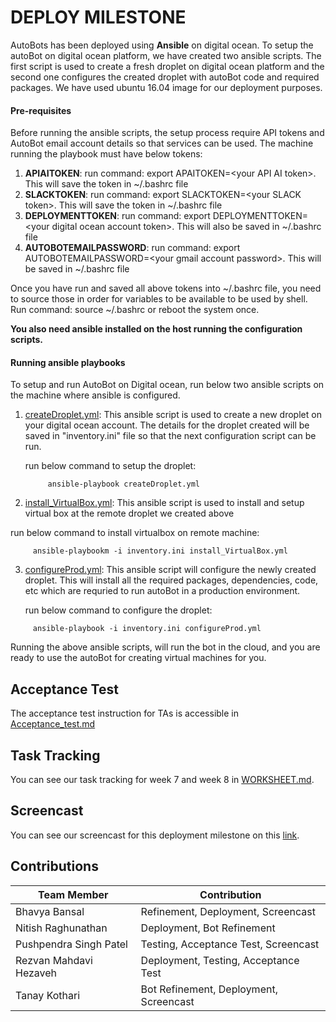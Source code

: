 # DEPLOY MILESTONE

AutoBots has been deployed using **Ansible** on digital ocean. To setup the autoBot on digital ocean platform, we have created two ansible
scripts. The first script is used to create a fresh droplet on digital ocean platform and the second one configures the created droplet
with autoBot code and required packages. We have used ubuntu 16.04 image for our deployment purposes.

#### Pre-requisites

Before running the ansible scripts, the setup process require API tokens and AutoBot email account details so that services can be used.
The machine running the playbook must have below tokens:

1. **APIAITOKEN**: run command: export APAITOKEN=&lt;your API AI token&gt;. This will save the token in ~/.bashrc file
2. **SLACKTOKEN**: run command: export SLACKTOKEN=&lt;your SLACK token&gt;. This will save the token in ~/.bashrc file
3. **DEPLOYMENTTOKEN**: run command: export DEPLOYMENTTOKEN=&lt;your digital ocean account token&gt;. This will also be saved in ~/.bashrc file
4. **AUTOBOTEMAILPASSWORD**: run command: export AUTOBOTEMAILPASSWORD=&lt;your gmail account password&gt;. This will be saved in ~/.bashrc file

Once you have run and saved all above tokens into ~/.bashrc file, you need to source those in order for variables to be available to be used by shell.
Run command: source ~/.bashrc or reboot the system once.

**You also need ansible installed on the host running the configuration scripts.**

#### Running ansible playbooks

To setup and run AutoBot on Digital ocean, run below two ansible scripts on the machine where ansible is configured.

1. [createDroplet.yml](https://github.ncsu.edu/bbansal/AutoBots/blob/master/deployment/createDroplet.yml): This ansible script is used to create a new droplet on your digital ocean account. The details for the droplet created
                            will be saved in "inventory.ini" file so that the next configuration script can be run.
                            
   run below command to setup the droplet:
   
   ```
        ansible-playbook createDroplet.yml
   ```     
   
 2. [install_VirtualBox.yml](https://github.ncsu.edu/bbansal/AutoBots/blob/master/deployment/install_VirtualBox.yml): This ansible script is used to install and setup virtual box at the remote droplet we created above
                            
   run below command to install virtualbox on remote machine:
   
   ```
        ansible-playbookm -i inventory.ini install_VirtualBox.yml
   ```   
   
 3. [configureProd.yml](https://github.ncsu.edu/bbansal/AutoBots/blob/master/deployment/configureProd.yml): This ansible script will configure the newly created droplet. This will install all the required packages,
                              dependencies, code, etc which are requried to run autoBot in a production environment.
       
       run below command to configure the droplet:
   
   ```
        ansible-playbook -i inventory.ini configureProd.yml
   ```                               
                 
 
 Running the above ansible scripts, will run the bot in the cloud, and you are ready to use the autoBot for creating virtual machines for you.  
 ## Acceptance Test
 
 The acceptance test instruction for TAs is accessible in [Acceptance_test.md](https://github.ncsu.edu/bbansal/AutoBots/blob/master/Docs/Acceptance_Test.md)
 
 ## Task Tracking
 
 You can see our task tracking for week 7 and week 8 in [WORKSHEET.md](https://github.ncsu.edu/bbansal/AutoBots/blob/master/Docs/WORKSHEET.md).  
 
 ## Screencast  
 
 You can see our screencast for this deployment milestone on this [link](https://youtu.be/VupnrZCJoI4).  
 
 
 ## Contributions

| Team Member   | Contribution   
| ------------- | ------------ 
| Bhavya Bansal      |  Refinement, Deployment, Screencast      
| Nitish Raghunathan     |    Deployment, Bot Refinement
| Pushpendra Singh Patel |    Testing, Acceptance Test, Screencast
| Rezvan Mahdavi Hezaveh  |   Deployment, Testing, Acceptance Test
| Tanay Kothari | Bot Refinement, Deployment, Screencast

 
 
                            
